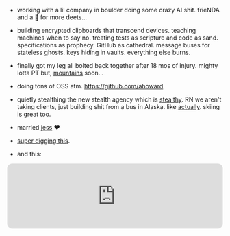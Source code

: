 - working with a lil company in boulder doing some crazy AI shit.  frieNDA and a 🍺 for more deets...

- building encrypted clipboards that transcend devices. teaching machines when
  to say no. treating tests as scripture and code as sand. specifications as
  prophecy. GitHub as cathedral. message buses for stateless ghosts. keys
  hiding in vaults. everything else burns.

- finally got my leg all bolted back together after 18 mos of injury.  mighty
  lotta PT but, [mountains](https://photos.app.goo.gl/ZLLWKpux5jns3JUH9)
  soon...

- doing tons of OSS atm.  https://github.com/ahoward

- quietly stealthing the new stealth agency which is
  [stealthy](https://mountainhigh.codes).  RN we aren't taking clients, just
  building shit from a bus in Alaska.  like
  [actually](https://photos.app.goo.gl/U1HHzcNkjV4GDurq5).  skiing is great too.

- married [jess](/jess) ❤️

- [super digging this](https://www.youtube.com/watch?v=i5mZlriOogU&t=463s).

- and this:

<iframe data-testid="embed-iframe" style="border-radius:12px" src="https://open.spotify.com/embed/track/4VBN0zHlArrOq56bxsl609?utm_source=generator&theme=0" width="100%" height="152" frameBorder="0" allowfullscreen="" allow="autoplay; clipboard-write; encrypted-media; fullscreen; picture-in-picture" loading="lazy"></iframe>
